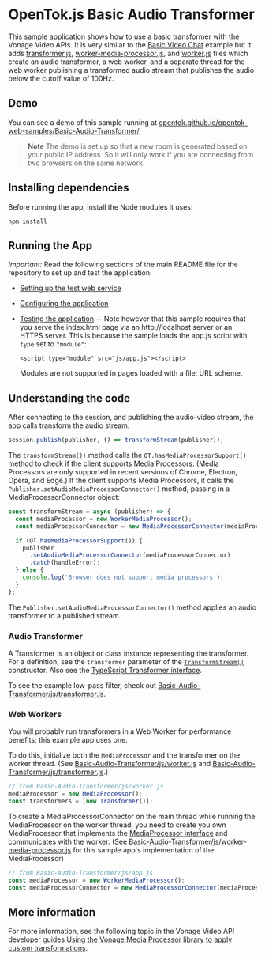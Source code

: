 OpenTok.js Basic Audio Transformer
=======================

This sample application shows how to use a basic transformer with the Vonage
Video APIs. It is very similar to the [Basic Video Chat](../Basic%20Video%20Chat/) example but it adds [transformer.js](./js/transformer.js), [worker-media-processor.js](./js/worker-media-processor.js), and [worker.js](./js/worker.js) files which create an audio transformer, a web worker, and a separate thread for the web worker publishing a transformed audio stream that publishes the audio below the cutoff value of 100Hz.

## Demo

You can see a demo of this sample running at [opentok.github.io/opentok-web-samples/Basic-Audio-Transformer/](https://opentok.github.io/opentok-web-samples/Basic-Audio-Transformer/)

> **Note** The demo is set up so that a new room is generated based on your public IP address. So it will only work if you are connecting from two browsers on the same network.

## Installing dependencies

Before running the app, install the Node modules it uses:

```
npm install
```

## Running the App

*Important:* Read the following sections of the main README file for the repository to set up
and test the application:

* [Setting up the test web service](../README.md#setting-up-the-test-web-service)

* [Configuring the application](../README.md#configuring-the-application)

* [Testing the application](../README.md#testing-the-application) -- Note however that this
  sample requires that you serve the index.html page via an http://localhost server or an
  HTTPS server. This is because the sample loads the app.js script with `type` set to `"module"`:

  ```
  <script type="module" src="js/app.js"></script>
  ```

  Modules are not supported in pages loaded with a file: URL scheme.

## Understanding the code

After connecting to the session, and publishing the audio-video stream, the app calls
transform the audio stream.

```javascript
session.publish(publisher, () => transformStream(publisher));
```

The `transformStream())` method calls the `OT.hasMediaProcessorSupport()` method to
check if the client supports Media Processors. (Media Processors are only supported in recent versions
of Chrome, Electron, Opera, and Edge.) If the client supports Media Processors, it calls
the `Publisher.setAudioMediaProcessorConnector()` method, passing in a MediaProcessorConnector
object:

```javascript
const transformStream = async (publisher) => {
  const mediaProcessor = new WorkerMediaProcessor();
  const mediaProcessorConnector = new MediaProcessorConnector(mediaProcessor);

  if (OT.hasMediaProcessorSupport()) {
    publisher
      .setAudioMediaProcessorConnector(mediaProcessorConnector)
      .catch(handleError);
  } else {
    console.log('Browser does not support media processors');
  }
};
```

The `Publisher.setAudioMediaProcessorConnector()` method applies an audio transformer to a published stream.

### Audio Transformer
A Transformer is an object or class instance representing the transformer. For a definition, see the `transformer` parameter of the [`TransformStream()`](https://developer.mozilla.org/en-US/docs/Web/API/TransformStream/TransformStream#parameters) constructor. Also see the [TypeScript Transformer interface](https://github.com/microsoft/TypeScript/blob/main/lib/lib.dom.d.ts#L1768).

To see the example low-pass filter, check out [Basic-Audio-Transformer/js/transformer.js](./js/transformer.js).

### Web Workers
You will probably run transformers in a Web Worker for performance benefits; this example app uses one.

To do this, initialize both the `MediaProcessor` and the transformer on the worker thread. (See [Basic-Audio-Transformer/js/worker.js](./js/worker.js) and [Basic-Audio-Transformer/js/transformer.js](./js/transformer.js).)

```javascript
// from Basic-Audio-Transformer/js/worker.js
mediaProcessor = new MediaProcessor();
const transformers = [new Transformer()];
```

To create a MediaProcessorConnector on the main thread while running the MediaProcessor on the worker thread, you need to create you own MediaProcessor that implements the [MediaProcessor interface](https://vonage.github.io/media-processor-docs/docs/intro#mediaprocessor-bridge-code) and communicates with the worker. (See [Basic-Audio-Transformer/js/worker-media-processor.js](./js/worker-media-processor.js) for this sample app's implementation of the MediaProcessor)

```javascript
// from Basic-Audio-Transformer/js/app.js
const mediaProcessor = new WorkerMediaProcessor();
const mediaProcessorConnector = new MediaProcessorConnector(mediaProcessor);
```

## More information

For more information, see the following topic in the Vonage Video API developer guides
[Using the Vonage Media Processor library to apply custom transformations](https://tokbox.com/developer/guides/audio-video/js/#media-processor).
